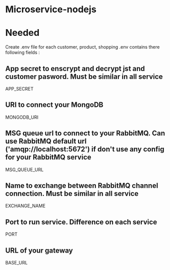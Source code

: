 # Microservice-nodejs

# Needed

Create .env file for each customer, product, shopping
.env contains there following fields :

## App secret to enscrypt and decrypt jst and customer pasword. Must be similar in all service
APP_SECRET

## URI to connect your MongoDB
MONGODB_URI

## MSG queue url to connect to your RabbitMQ. Can use RabbitMQ default url ('amqp://localhost:5672') if don't use any config for your RabbitMQ service
MSG_QUEUE_URL

## Name to exchange between RabbitMQ channel connection. Must be similar in all service
EXCHANGE_NAME

## Port to run service. Difference on each service
PORT

## URL of your gateway
BASE_URL
